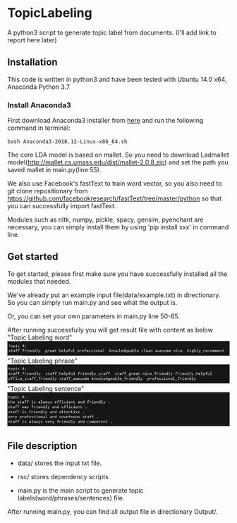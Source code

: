 # TopicLabeling
A python3 script to generate topic label from documents.
(I'll add link to report here later)

## Installation

This code is written in python3 and have been tested with Ubuntu 14.0 x64, Anaconda Python 3.7 

### Install Anaconda3
First download Anaconda3 installer from [here](https://www.anaconda.com/distribution/#linux) and run the following command in terminal:
```
bash Anaconda3-2018.12-Linux-x86_64.sh
```
The core LDA model is based on mallet. So you need to download Ladmallet model(http://mallet.cs.umass.edu/dist/mallet-2.0.8.zip) and set the path you saved mallet in main.py(line 55).

We also use Facebook's fastText to train word vector, so you also need to git clone repositionary from https://github.com/facebookresearch/fastText/tree/master/python so that you can successfully import fastText.

Modules such as nltk, numpy, pickle, spacy, gensim, pyenchant are necessary, you can simply install them by using 'pip install xxx' in command line.


## Get started

To get started, please first make sure you have successfully installed all the modules that needed.

We've already put an example input file(data/example.txt) in directionary. So you can simply run main.py and see what the output is.

Or, you can set your own parameters in main.py line 50-65.

After running successfully you will get result file with content as below
"Topic Labeling word"
![image](https://github.com/starry9t/TopicLabel/blob/master/image/word.png)
"Topic Labeling phrase"
![image](https://github.com/starry9t/TopicLabel/blob/master/image/sentence.png)
"Topic Labeling sentence"
![image](https://github.com/starry9t/TopicLabel/blob/master/image/phrase.png)

## File description

* data/ stores the input txt file. 

* rsc/ stores dependency scripts

* main.py is the main script to generate topic labels(word/phrases/sentences) file. 

After running main.py, you can find all output file in directionary Output/.
